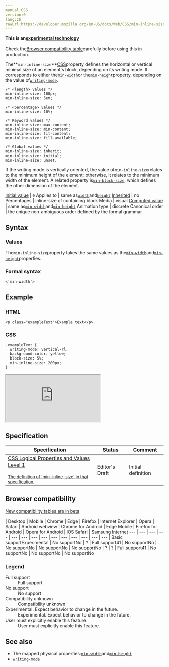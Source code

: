 ```yaml
---
manual:CSS
version:0
lang:zh
rawUrl:https://developer.mozilla.org/en-US/docs/Web/CSS/min-inline-size
---
```






**This is an[experimental technology](%3404 "")**<br></br>Check the[Browser compatibility table](%35472 "")carefully before using this in production.





The**`min-inline-size`**[CSS](%427 "CSS")property defines the horizontal or vertical minimal size of an element&#39;s block, depending on its writing mode. It corresponds to either the[`min-width`](%14279 "The min-width CSS property sets the minimum width of an element. It prevents the used value of the width property from becoming smaller than the value specified for min-width.")or the[`min-height`](%14281 "The min-height CSS property sets the minimum height of an element. It prevents the used value of the height property from becoming smaller than the value specified for min-height.")property, depending on the value of[`writing-mode`](%28772 "The writing-mode CSS property defines whether lines of text are laid out horizontally or vertically, as well as the direction in which blocks progress.").


```
/* <length> values */
min-inline-size: 100px;
min-inline-size: 5em;

/* <percentage> values */
min-inline-size: 10%;

/* Keyword values */
min-inline-size: max-content;
min-inline-size: min-content;
min-inline-size: fit-content;
min-inline-size: fill-available;

/* Global values */
min-inline-size: inherit;
min-inline-size: initial;
min-inline-size: unset;
```


If the writing mode is vertically oriented, the value of`min-inline-size`relates to the minimum height of the element; otherwise, it relates to the minimum width of the element. A related property is[`min-block-size`](%31103 "The min-block-size CSS property defines the minimum horizontal or vertical size of an element's block, depending on its writing mode. It corresponds to either the min-width or the min-height property, depending on the value of writing-mode."), which defines the other dimension of the element.


[Initial value](%28552 "") | `0` 
Applies to | same as[`width`](%13333 "The width CSS property specifies the width of an element. By default, the property defines the width of the content area. If box-sizing is set to border-box, however, it instead determines the width of the border area.")and[`height`](%14278 "The height CSS property specifies the height of an element. By default, the property defines the height of the content area. If box-sizing is set to border-box, however, it instead determines the height of the border area.") 
[Inherited](%28555 "") | no 
Percentages | inline-size of containing block 
Media | visual 
[Computed value](%28556 "") | same as[`min-width`](%14279 "The min-width CSS property sets the minimum width of an element. It prevents the used value of the width property from becoming smaller than the value specified for min-width.")and[`min-height`](%14281 "The min-height CSS property sets the minimum height of an element. It prevents the used value of the height property from becoming smaller than the value specified for min-height.") 
Animation type | discrete 
Canonical order | the unique non-ambiguous order defined by the formal grammar 


## Syntax<a name="Syntax"></a>

### Values<a name="Values"></a>


The`min-inline-size`property takes the same values as the[`min-width`](%14279 "The min-width CSS property sets the minimum width of an element. It prevents the used value of the width property from becoming smaller than the value specified for min-width.")and[`min-height`](%14281 "The min-height CSS property sets the minimum height of an element. It prevents the used value of the height property from becoming smaller than the value specified for min-height.")properties.


### Formal syntax<a name="Formal_syntax"></a>

```
<'min-width'>
```

## Example<a name="Example"></a>

### HTML<a name="HTML"></a>

```
<p class="exampleText">Example text</p>
```

### CSS<a name="CSS"></a>

```
.exampleText {
  writing-mode: vertical-rl;
  background-color: yellow;
  block-size: 5%;
  min-inline-size: 200px;
}
```


<iframe src='https://mdn.mozillademos.org/en-US/docs/Web/CSS/min-inline-size$samples/Example?revision=1346241' width='null' height='null'></iframe>



## Specification<a name="Specification"></a>

Specification | Status | Comment 
 ---  |  ---  |  ---  | 
[CSS Logical Properties and Values Level 1<br></br><small>The definition of &#39;min-inline-size&#39; in that specification.</small>](%31127 "") | Editor&#39;s Draft | Initial definition 


## Browser compatibility<a name="Browser_compatibility"></a>
[New compatibility tables are in beta<i></i>](%3360 "")

 | <abbr>Desktop<i></i></abbr> | <abbr>Mobile<i></i></abbr> 
 | <abbr>Chrome<i></i></abbr> | <abbr>Edge<i></i></abbr> | <abbr>Firefox<i></i></abbr> | <abbr>Internet Explorer<i></i></abbr> | <abbr>Opera<i></i></abbr> | <abbr>Safari<i></i></abbr> | <abbr>Android webview<i></i></abbr> | <abbr>Chrome for Android<i></i></abbr> | <abbr>Edge Mobile<i></i></abbr> | <abbr>Firefox for Android<i></i></abbr> | <abbr>Opera for Android<i></i></abbr> | <abbr>iOS Safari<i></i></abbr> | <abbr>Samsung Internet<i></i></abbr> 
 ---  |  ---  |  ---  |  ---  |  ---  |  ---  |  ---  |  ---  |  ---  |  ---  |  ---  |  ---  |  ---  |  ---  | 
Basic support<abbr>Experimental<i></i></abbr> | <abbr>No support</abbr>No | <abbr>?</abbr> | <abbr>Full support</abbr>41 | <abbr>No support</abbr>No | <abbr>No support</abbr>No | <abbr>No support</abbr>No | <abbr>No support</abbr>No | <abbr>?</abbr> | <abbr>?</abbr> | <abbr>Full support</abbr>41 | <abbr>No support</abbr>No | <abbr>No support</abbr>No | <abbr>No support</abbr>No 


### Legend<a name="Legend"></a>
<dl><dt id=''><abbr>Full support</abbr></dt><dd>Full support</dd><dt id=''><abbr>No support</abbr></dt><dd>No support</dd><dt id=''><abbr>Compatibility unknown</abbr></dt><dd>Compatibility unknown</dd><dt id=''><abbr>Experimental. Expect behavior to change in the future.<i></i></abbr></dt><dd>Experimental. Expect behavior to change in the future.</dd><dt id=''><abbr>User must explicitly enable this feature.<i></i></abbr></dt><dd>User must explicitly enable this feature.</dd></dl>

## See also<a name="See_also"></a>

* The mapped physical properties:[`min-width`](%14279 "The min-width CSS property sets the minimum width of an element. It prevents the used value of the width property from becoming smaller than the value specified for min-width.")and[`min-height`](%14281 "The min-height CSS property sets the minimum height of an element. It prevents the used value of the height property from becoming smaller than the value specified for min-height.")
* [`writing-mode`](%28772 "The writing-mode CSS property defines whether lines of text are laid out horizontally or vertically, as well as the direction in which blocks progress.")



